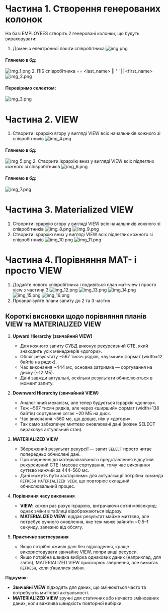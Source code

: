 # Частина 1. Створення генерованих колонок
На базі EMPLOYEES створіть 2 генеровані колонки, що будуть вираховувати:
1. Домен з електронної пошти співробітника
![img.png](images/img.png)
#### Глянемо в бд:
![img_1.png](images/img_1.png)
2. ПІБ співробітника == <last_name> || ' ' || <first_name>
![img_2.png](images/img_2.png)
#### Перевіримо селектом:
![img_3.png](images/img_3.png)

# Частина 2. VIEW
1. Створити ієрархію вгору у вигляді VIEW всіх начальників кожного зі співробітників
![img_4.png](images/img_4.png)
#### Глянемо в бд:
![img_5.png](images/img_5.png)
2. Створити ієрархію вниз у вигляді VIEW всіх підлеглих кожного зі співробітників
![img_6.png](images/img_6.png)
#### Глянемо в бд:
![img_7.png](images/img_7.png)

# Частина 3. Materialized VIEW
1. Створити ієрархію вгору у вигляді VIEW всіх начальників кожного зі співробітників
![img_8.png](images/img_8.png)
![img_9.png](images/img_9.png)
2. Створити ієрархію вниз у вигляді VIEW всіх підлеглих кожного зі співробітників
![img_10.png](images/img_10.png)
![img_11.png](images/img_11.png)

# Частина 4. Порівняння MAT- і просто VIEW
1. Додайте нового співробітника і подивіться план мат-view і просто view з частини 3
![img_12.png](images/img_12.png)
![img_13.png](images/img_13.png)
![img_14.png](images/img_14.png)
![img_15.png](images/img_15.png)
![img_16.png](images/img_16.png)
2. Проаналізуйте плани запиту до 2 та 3 частин
## Короткі висновки щодо порівняння планів VIEW та MATERIALIZED VIEW

1. **Upward Hierarchy (звичайний VIEW)**
    - Для кожного запиту СУБД виконує рекурсивний CTE, який знаходить усіх менеджерів «догори».
    - Обсяг результату ~567 тисяч рядків, «вузький» формат (width=12 байтів на рядок).
    - Час виконання ~444 мс, основна затримка — сортування на диску (~12 МБ).
    - Дані завжди актуальні, оскільки результати обчислюються в момент запиту.

2. **Downward Hierarchy (звичайний VIEW)**
    - Аналогічний механізм, але тепер будується ієрархія «донизу».
    - Теж ~567 тисяч рядків, але через «ширший» формат (width=138 байтів) сортування сягає ~20 МБ на диск.
    - Час виконання ~560 мс, що довше, ніж у «догори».
    - Так само забезпечує миттєво оновлювані дані (кожен SELECT вираховує актуальний стан).

3. **MATERIALIZED VIEW**
    - Збережений результат рекурсії — запит `SELECT` просто читає попередньо обчислені дані.
    - При зверненні до матеріалізованого представлення відсутній рекурсивний CTE і масове сортування, тому час виконання суттєво нижчий за 444–560 мс.
    - Дані можуть бути застарілими: для актуалізації потрібна команда `REFRESH MATERIALIZED VIEW`, що повторює складний обчислювальний процес.

4. **Порівняння часу виконання**
    - **VIEW**: кожен раз рахує ієрархію, витрачаючи сотні мілісекунд; однак зміни в таблиці відображаються відразу.
    - **MATERIALIZED VIEW**: віддає результат майже миттєво, але потребує ручного оновлення, яке теж може зайняти ~0.5–1 секунду, залежно від обсягу.

5. **Практичне застосування**
    - Якщо потрібні «живі» дані без відкладення, краще використовувати звичайне VIEW, попри вищі ресурси.
    - Якщо потрібна швидка вибірка однакових даних (наприклад, для звітів), MATERIALIZED VIEW прискорює звернення, але вимагає `REFRESH`, коли з’явилися зміни.

**Підсумок**:
- **Звичайні VIEW** підходять для даних, що змінюються часто та потребують миттєвої актуальності.
- **MATERIALIZED VIEW** зручні для статичних або нечасто змінюваних даних, коли важлива швидкість повторної вибірки.


